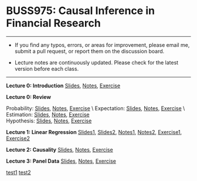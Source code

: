 # BUSS975: Causal Inference in Financial Research

---

- If you find any typos, errors, or areas for improvement, please email me, submit a pull request, or report them on the discussion board.

- Lecture notes are continuously updated. Please check for the latest version before each class.

---


**Lecture 0: Introduction**
[Slides](https://github.com/chung-jiwoong/BUSS975-Slides/blob/main/notes/00_Introduction/00_Introduction.pdf),
[Notes](https://github.com/chung-jiwoong/BUSS975-Slides/blob/main/notes/00_Introduction/Intro.pdf), 
[Exercise](https://github.com/chung-jiwoong/BUSS975-Slides/blob/main/notes/00_Introduction/00_introduction_PS.pdf)


**Lecture 0: Review**

Probability: [Slides](https://github.com/chung-jiwoong/BUSS975-Slides/blob/main/notes/00_Review/00_review_A.pdf),
[Notes](https://github.com/chung-jiwoong/BUSS975-Slides/blob/main/notes/00_Review/review_A.pdf),
[Exercise](https://github.com/chung-jiwoong/BUSS975-Slides/blob/main/notes/00_Review/00_review_A_PS.pdf) \ 
Expectation: [Slides](https://github.com/chung-jiwoong/BUSS975-Slides/blob/main/notes/00_Review/00_review_B.pdf), 
[Notes](https://github.com/chung-jiwoong/BUSS975-Slides/blob/main/notes/00_Review/review_B.pdf),
[Exercise](https://github.com/chung-jiwoong/BUSS975-Slides/blob/main/notes/00_Review/00_review_B_PS.pdf) \ 
Estimation: [Slides](https://github.com/chung-jiwoong/BUSS975-Slides/blob/main/notes/00_Review/00_review_C.pdf), 
[Notes](https://github.com/chung-jiwoong/BUSS975-Slides/blob/main/notes/00_Review/review_C.pdf),
[Exercise](https://github.com/chung-jiwoong/BUSS975-Slides/blob/main/notes/00_Review/00_review_C_PS.pdf)  \
Hypothesis: [Slides](https://github.com/chung-jiwoong/BUSS975-Slides/blob/main/notes/00_Review/00_review_D.pdf), 
[Notes](https://github.com/chung-jiwoong/BUSS975-Slides/blob/main/notes/00_Review/review_D.pdf),
[Exercise](https://github.com/chung-jiwoong/BUSS975-Slides/blob/main/notes/00_Review/00_review_D_PS.pdf) 
    

**Lecture 1: Linear Regression**
[Slides1](https://github.com/chung-jiwoong/BUSS975-Slides/blob/main/notes/01_Regression/01_linear_regression1.pdf), 
[Slides2](https://github.com/chung-jiwoong/BUSS975-Slides/blob/main/notes/01_Regression/01_linear_regression2.pdf),
[Notes1](https://github.com/chung-jiwoong/BUSS975-Slides/blob/main/notes/01_Regression/linear_regression1_v2.pdf), 
[Notes2](https://github.com/chung-jiwoong/BUSS975-Slides/blob/main/notes/01_Regression/linear_regression2.pdf),
[Exercise1](https://github.com/chung-jiwoong/BUSS975-Slides/blob/main/notes/01_Regression/02_linear_regression1_PS.pdf), 
[Exercise2](https://github.com/chung-jiwoong/BUSS975-Slides/blob/main/notes/01_Regression/02_linear_regression2_PS.pdf)



**Lecture 2: Causality**
[Slides](https://github.com/chung-jiwoong/BUSS975-Slides/blob/main/notes/03_causality/03_causality.pdf), 
[Notes](https://github.com/chung-jiwoong/BUSS975-Slides/blob/main/notes/03_causality/causality_v1.pdf), 
[Exercise](https://github.com/chung-jiwoong/BUSS975-Slides/blob/main/notes/03_causality/03_causality_PS.pdf)


**Lecture 3: Panel Data**
[Slides](https://github.com/chung-jiwoong/BUSS975-Slides/blob/main/notes/04_Panel/04_panel.pdf), 
[Notes](https://github.com/chung-jiwoong/BUSS975-Slides/blob/main/notes/04_Panel/panel_data_v1.pdf), 
[Exercise](https://github.com/chung-jiwoong/BUSS975-Slides/blob/main/notes/04_Panel/04_panel_PS.pdf)


[test1](https://docs.google.com/viewer?url=https://raw.githubusercontent.com/chung-jiwoong/BUSS975-Slides/blob/main/notes/04_Panel/04_panel_PS.pdf)
[test2](https://chung-jiwoong.github.io/BUSS975-Slides/tree/main/notes/04_Panel/04_panel_PS.pdf)

